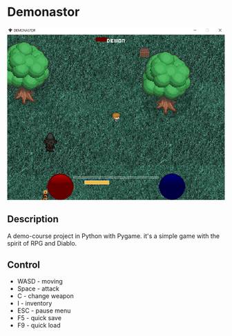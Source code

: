 # Demonastor
![Common View](view.png)
## Description
A demo-course project in Python with Pygame.
it's a simple game with the spirit of RPG and Diablo.
## Control
* WASD - moving
* Space - attack
* C - change weapon
* I - inventory
* ESC - pause menu
* F5 - quick save
* F9 - quick load
